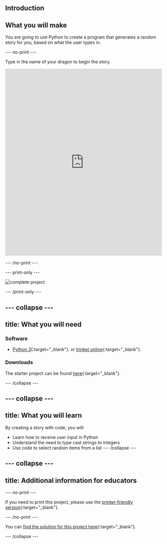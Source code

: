 ## Introduction

## What you will make

You are going to use Python to create a program that generates a random story for you, based on what the user types in.

--- no-print ---

Type in the name of your dragon to begin the story.

<iframe src="https://trinket.io/embed/python/904db1ae15?outputOnly=true&runOption=console&start=result&showInstructions=true" width="100%" height="600" frameborder="0" marginwidth="0" marginheight="0" allowfullscreen></iframe>

--- /no-print ---

--- print-only ---

![complete project](images/storytime-final.png)

--- /print-only ---

--- collapse ---
---
title: What you will need
---

### Software

- [Python 3](https://www.python.org/downloads/){:target="_blank"}. or [trinket online](https://trinket.io/){:target="_blank"}.

### Downloads

The starter project can be found [here](https://trinket.io/python/a0aaa62eab){:target="_blank"}.

--- /collapse ---

--- collapse ---
---
title: What you will learn
---
By creating a story with code, you will:
- Learn how to receive user input in Python
- Understand the need to type cast strings to integers
- Use code to select random items from a list
--- /collapse ---

--- collapse ---
---
title: Additional information for educators
---

--- no-print ---

If you need to print this project, please use the [printer-friendly version](https://projects.raspberrypi.org/en/projects/storytime/print){:target="_blank"}.

--- /no-print ---

You can [find the solution for this project here](http://rpf.io/p/en/storytime){:target="_blank"}.

--- /collapse ---

